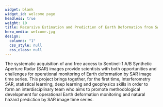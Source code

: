 ```yaml
---
widget: blank
widget_id: welcome page
headless: true
weight: 10
title: Recursive Estimation and Prediction of Earth Deformation from SAR Image Time Series
hero_media: welcome.jpg
design:
  columns: "1"
  css_style: null
  css_class: null
---
```

The systematic acquisition of and free access to Sentinel-1 A/B Synthetic Aperture Radar (SAR) images provide scientists with both opportunities and challenges for operational monitoring of Earth deformation by SAR image time series. This project brings together, for the first time, Interferometry SAR, statistical learning, deep learning and geophysics skills in order to form an interdisciplinary team who aims to promote methodological development for operational Earth deformation monitoring and natural hazard prediction by SAR image time series. 
